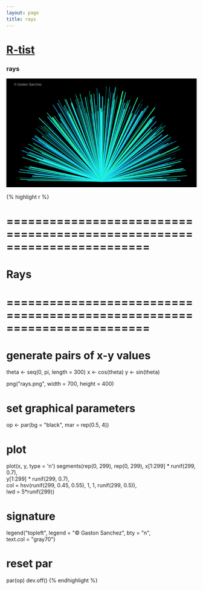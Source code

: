 ```yaml
--- 
layout: page 
title: rays 
--- 
```


# [R-tist](/Rtist) 

### rays 

![](/images/rays.png) 

{% highlight r %} 
# ======================================================================== 
# Rays 
# ======================================================================== 
# generate pairs of x-y values 
theta <- seq(0, pi, length = 300) 
x <- cos(theta) 
y <- sin(theta) 
 
 
png("rays.png", width = 700, height = 400) 
# set graphical parameters 
op <- par(bg = "black", mar = rep(0.5, 4)) 
# plot 
plot(x, y, type = 'n') 
segments(rep(0, 299), rep(0, 299), x[1:299] * runif(299, 0.7),  
         y[1:299] * runif(299, 0.7),  
         col = hsv(runif(299, 0.45, 0.55), 1, 1, runif(299, 0.5)),  
         lwd = 5*runif(299)) 
# signature 
legend("topleft", legend = "© Gaston Sanchez", bty = "n",  
       text.col = "gray70") 
# reset par 
par(op) 
dev.off() 
{% endhighlight %} 
